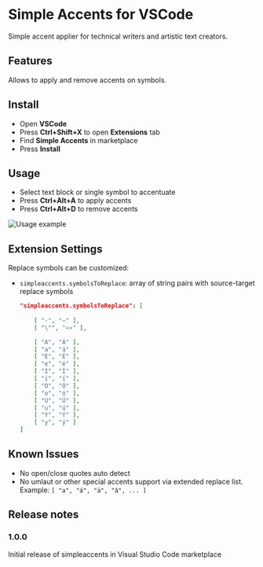 # Simple Accents for VSCode

Simple accent applier for technical writers and artistic text creators.

## Features

Allows to apply and remove accents on symbols.

## Install

* Open **VSCode**
* Press **Ctrl+Shift+X** to open **Extensions** tab
* Find **Simple Accents** in marketplace
* Press **Install**

## Usage

* Select text block or single symbol to accentuate
* Press **Ctrl+Alt+A** to apply accents
* Press **Ctrl+Alt+D** to remove accents

![Usage example](https://user-images.githubusercontent.com/3195612/86149811-25b3ea80-bb05-11ea-86d5-4f2dabda7eef.gif)

## Extension Settings

Replace symbols can be customized:

* `simpleaccents.symbolsToReplace`: array of string pairs with source-target replace symbols
    ```json
    "simpleaccents.symbolsToReplace": [
        
        [ "-", "—" ],
        [ "\"", "«»" ],

        [ "A", "Á" ],
        [ "a", "á" ],
        [ "E", "É" ],
        [ "e", "é" ],
        [ "I", "Í" ],
        [ "i", "í" ],
        [ "O", "Ó" ],
        [ "o", "ó" ],
        [ "U", "Ú" ],
        [ "u", "ú" ],
        [ "Y", "Ý" ],
        [ "y", "ý" ]
    ]
    ```

## Known Issues

* No open/close quotes auto detect
* No umlaut or other special accents support via extended replace list. Example: ``` [ "a", "á", "ä", "â", ... ] ```

## Release notes

### 1.0.0

Initial release of simpleaccents in Visual Studio Code marketplace